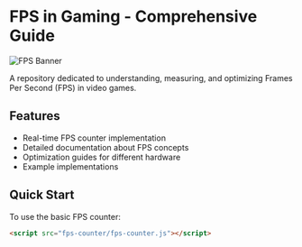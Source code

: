 # FPS in Gaming - Comprehensive Guide

![FPS Banner](https://cloudinary-marketing-res.cloudinary.com/images/w_1000,c_scale/v1677102302/Frame_Rate_Per_Second/Frame_Rate_Per_Second-png?_i=AA)

A repository dedicated to understanding, measuring, and optimizing Frames Per Second (FPS) in video games.

## Features

- Real-time FPS counter implementation
- Detailed documentation about FPS concepts
- Optimization guides for different hardware
- Example implementations

## Quick Start

To use the basic FPS counter:
```html
<script src="fps-counter/fps-counter.js"></script>
